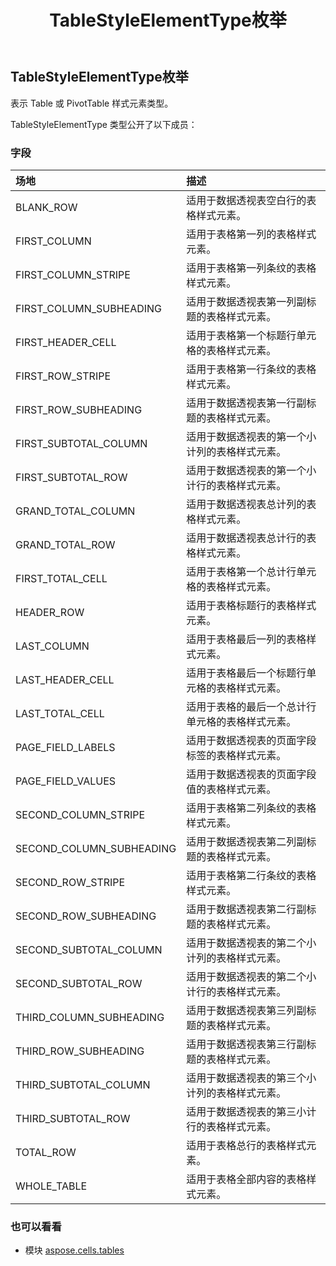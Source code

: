 ﻿---
title: TableStyleElementType枚举
second_title: Aspose.Cells for Python via .NET API 参考资料
description:
type: docs
weight: 110
url: /zh/python-net/aspose.cells.tables/tablestyleelementtype/
is_root: false
---
##  TableStyleElementType枚举
表示 Table 或 PivotTable 样式元素类型。



TableStyleElementType 类型公开了以下成员：

### 字段
|场地|描述|
| :- | :- |
| BLANK_ROW |适用于数据透视表空白行的表格样式元素。|
| FIRST_COLUMN |适用于表格第一列的表格样式元素。|
| FIRST_COLUMN_STRIPE |适用于表格第一列条纹的表格样式元素。|
| FIRST_COLUMN_SUBHEADING |适用于数据透视表第一列副标题的表格样式元素。|
| FIRST_HEADER_CELL |适用于表格第一个标题行单元格的表格样式元素。|
| FIRST_ROW_STRIPE |适用于表格第一行条纹的表格样式元素。|
| FIRST_ROW_SUBHEADING |适用于数据透视表第一行副标题的表格样式元素。|
| FIRST_SUBTOTAL_COLUMN |适用于数据透视表的第一个小计列的表格样式元素。|
| FIRST_SUBTOTAL_ROW |适用于数据透视表的第一个小计行的表格样式元素。|
| GRAND_TOTAL_COLUMN |适用于数据透视表总计列的表格样式元素。|
| GRAND_TOTAL_ROW |适用于数据透视表总计行的表格样式元素。|
| FIRST_TOTAL_CELL |适用于表格第一个总计行单元格的表格样式元素。|
| HEADER_ROW |适用于表格标题行的表格样式元素。|
| LAST_COLUMN |适用于表格最后一列的表格样式元素。|
| LAST_HEADER_CELL |适用于表格最后一个标题行单元格的表格样式元素。|
| LAST_TOTAL_CELL |适用于表格的最后一个总计行单元格的表格样式元素。|
| PAGE_FIELD_LABELS |适用于数据透视表的页面字段标签的表格样式元素。|
| PAGE_FIELD_VALUES |适用于数据透视表的页面字段值的表格样式元素。|
| SECOND_COLUMN_STRIPE |适用于表格第二列条纹的表格样式元素。|
| SECOND_COLUMN_SUBHEADING |适用于数据透视表第二列副标题的表格样式元素。|
| SECOND_ROW_STRIPE |适用于表格第二行条纹的表格样式元素。|
| SECOND_ROW_SUBHEADING |适用于数据透视表第二行副标题的表格样式元素。|
| SECOND_SUBTOTAL_COLUMN |适用于数据透视表的第二个小计列的表格样式元素。|
| SECOND_SUBTOTAL_ROW |适用于数据透视表的第二个小计行的表格样式元素。|
| THIRD_COLUMN_SUBHEADING |适用于数据透视表第三列副标题的表格样式元素。|
| THIRD_ROW_SUBHEADING |适用于数据透视表第三行副标题的表格样式元素。|
| THIRD_SUBTOTAL_COLUMN |适用于数据透视表的第三个小计列的表格样式元素。|
| THIRD_SUBTOTAL_ROW |适用于数据透视表的第三小计行的表格样式元素。|
| TOTAL_ROW |适用于表格总行的表格样式元素。|
| WHOLE_TABLE |适用于表格全部内容的表格样式元素。|



### 也可以看看
* 模块 [aspose.cells.tables](..)

